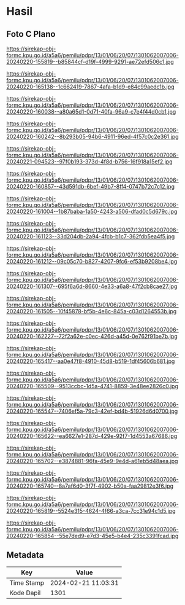 # Hasil

## Foto C Plano

https://sirekap-obj-formc.kpu.go.id/a5a6/pemilu/pdpr/13/01/06/20/07/1301062007006-20240220-155819--b85844cf-d19f-4999-9291-ae72efd506c1.jpg

https://sirekap-obj-formc.kpu.go.id/a5a6/pemilu/pdpr/13/01/06/20/07/1301062007006-20240220-165138--1c662419-7867-4afa-b1d9-e84c99aedc1b.jpg

https://sirekap-obj-formc.kpu.go.id/a5a6/pemilu/pdpr/13/01/06/20/07/1301062007006-20240220-160038--a80a65d1-0d71-40fa-96a9-c7e4f44d0cb1.jpg

https://sirekap-obj-formc.kpu.go.id/a5a6/pemilu/pdpr/13/01/06/20/07/1301062007006-20240220-160242--8b293b05-94b6-4911-96ed-4f57c0c2e361.jpg

https://sirekap-obj-formc.kpu.go.id/a5a6/pemilu/pdpr/13/01/06/20/07/1301062007006-20240221-094523--97f0b193-373d-4f8d-b756-16f918a15ef2.jpg

https://sirekap-obj-formc.kpu.go.id/a5a6/pemilu/pdpr/13/01/06/20/07/1301062007006-20240220-160857--43d591db-6bef-49b7-8ff4-0747b72c7c12.jpg

https://sirekap-obj-formc.kpu.go.id/a5a6/pemilu/pdpr/13/01/06/20/07/1301062007006-20240220-161004--1b87baba-1a50-4243-a506-dfad0c5d679c.jpg

https://sirekap-obj-formc.kpu.go.id/a5a6/pemilu/pdpr/13/01/06/20/07/1301062007006-20240220-161123--33d204db-2a94-4fcb-b1c7-362fdb5ea4f5.jpg

https://sirekap-obj-formc.kpu.go.id/a5a6/pemilu/pdpr/13/01/06/20/07/1301062007006-20240220-161212--09c05c70-b827-4207-9fc6-ef53b9208be4.jpg

https://sirekap-obj-formc.kpu.go.id/a5a6/pemilu/pdpr/13/01/06/20/07/1301062007006-20240220-161307--695f6a6d-8660-4e33-a6a8-47f2cb8cae27.jpg

https://sirekap-obj-formc.kpu.go.id/a5a6/pemilu/pdpr/13/01/06/20/07/1301062007006-20240220-161505--10f45878-bf5b-4e6c-845a-c03d1264553b.jpg

https://sirekap-obj-formc.kpu.go.id/a5a6/pemilu/pdpr/13/01/06/20/07/1301062007006-20240220-162227--72f2a62e-c0ec-426d-a45d-0e762f91be7b.jpg

https://sirekap-obj-formc.kpu.go.id/a5a6/pemilu/pdpr/13/01/06/20/07/1301062007006-20240220-165417--aa0e47f8-4910-45d8-b519-1df45606b681.jpg

https://sirekap-obj-formc.kpu.go.id/a5a6/pemilu/pdpr/13/01/06/20/07/1301062007006-20240220-165509--9513ccbc-1d5a-4741-8859-3e48ee2826c0.jpg

https://sirekap-obj-formc.kpu.go.id/a5a6/pemilu/pdpr/13/01/06/20/07/1301062007006-20240220-165547--7406ef5a-79c3-42ef-bd4b-51926d6d0700.jpg

https://sirekap-obj-formc.kpu.go.id/a5a6/pemilu/pdpr/13/01/06/20/07/1301062007006-20240220-165622--ea6627e1-287d-429e-92f7-1d4553a67686.jpg

https://sirekap-obj-formc.kpu.go.id/a5a6/pemilu/pdpr/13/01/06/20/07/1301062007006-20240220-165702--e3874881-96fa-45e9-9e4d-a61eb5d48aea.jpg

https://sirekap-obj-formc.kpu.go.id/a5a6/pemilu/pdpr/13/01/06/20/07/1301062007006-20240220-165740--8a7af6d0-3f7f-4902-b50a-faa29812e3f6.jpg

https://sirekap-obj-formc.kpu.go.id/a5a6/pemilu/pdpr/13/01/06/20/07/1301062007006-20240220-165819--5524e315-4624-4f66-a3ca-7cc31e94c1d5.jpg

https://sirekap-obj-formc.kpu.go.id/a5a6/pemilu/pdpr/13/01/06/20/07/1301062007006-20240220-165854--55e7ded9-e7d3-45e5-b4e4-235c3391fcad.jpg


## Metadata

| Key        | Value               |
| ---------- | ------------------- |
| Time Stamp | 2024-02-21 11:03:31 |
| Kode Dapil | 1301                |



